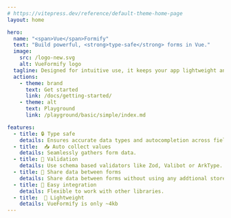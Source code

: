 ```yaml
---
# https://vitepress.dev/reference/default-theme-home-page
layout: home

hero:
  name: "<span>Vue</span>Formify"
  text: "Build powerful, <strong>type-safe</strong> forms in Vue."
  image:
    src: /logo-new.svg
    alt: VueFormify logo
  tagline: Designed for intuitive use, it keeps your app lightweight and efficient while offering robust form handling capabilities.
  actions:
    - theme: brand
      text: Get started
      link: /docs/getting-started/
    - theme: alt
      text: Playground
      link: /playground/basic/simple/index.md

features:
  - title: 🔒 Type safe 
    details: Ensures accurate data types and autocompletion across fields
  - title:  📥 Auto collect values
    details: Seamlessly gathers form data.
  - title: 🚧 Validation
    details: Use schema based validators like Zod, Valibot or ArkType.
  - title: 🔗 Share data between forms
    details: Share data between forms without using any addtional store logic.
  - title: 🚀 Easy integration
    details: Flexible to work with other libraries.
  - title:  🌱 Lightweight
    details: VueFormify is only ~4kb
---
```


<Editor :show-header="false" class="mt-2rem" />
